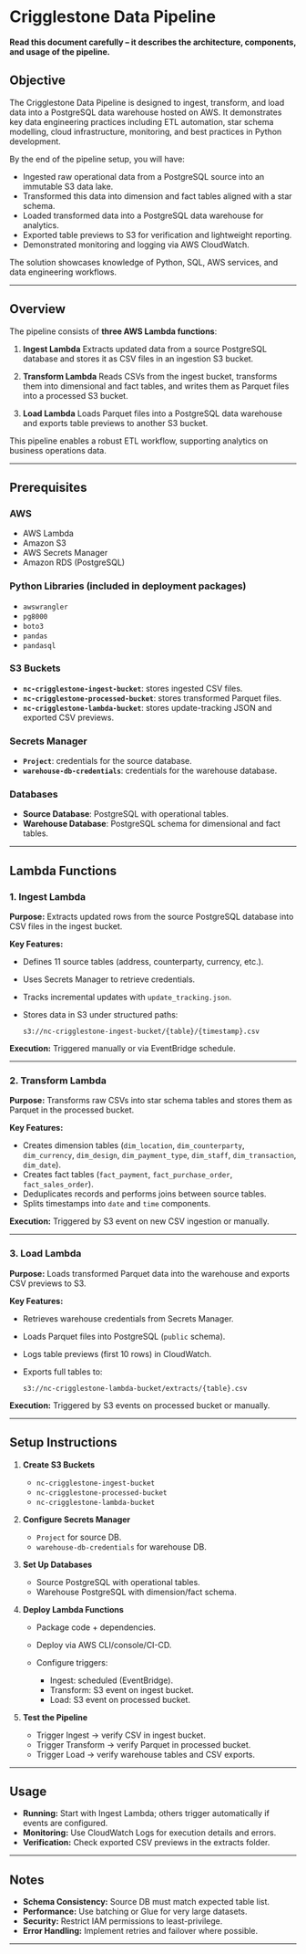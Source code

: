 # Crigglestone Data Pipeline

**Read this document carefully – it describes the architecture, components, and usage of the pipeline.**

## Objective

The Crigglestone Data Pipeline is designed to ingest, transform, and load data into a PostgreSQL data warehouse hosted on AWS. It demonstrates key data engineering practices including ETL automation, star schema modelling, cloud infrastructure, monitoring, and best practices in Python development.

By the end of the pipeline setup, you will have:

* Ingested raw operational data from a PostgreSQL source into an immutable S3 data lake.
* Transformed this data into dimension and fact tables aligned with a star schema.
* Loaded transformed data into a PostgreSQL data warehouse for analytics.
* Exported table previews to S3 for verification and lightweight reporting.
* Demonstrated monitoring and logging via AWS CloudWatch.

The solution showcases knowledge of Python, SQL, AWS services, and data engineering workflows.

---

## Overview

The pipeline consists of **three AWS Lambda functions**:

1. **Ingest Lambda**
   Extracts updated data from a source PostgreSQL database and stores it as CSV files in an ingestion S3 bucket.

2. **Transform Lambda**
   Reads CSVs from the ingest bucket, transforms them into dimensional and fact tables, and writes them as Parquet files into a processed S3 bucket.

3. **Load Lambda**
   Loads Parquet files into a PostgreSQL data warehouse and exports table previews to another S3 bucket.

This pipeline enables a robust ETL workflow, supporting analytics on business operations data.

---

## Prerequisites

### AWS

* AWS Lambda
* Amazon S3
* AWS Secrets Manager
* Amazon RDS (PostgreSQL)

### Python Libraries (included in deployment packages)

* `awswrangler`
* `pg8000`
* `boto3`
* `pandas`
* `pandasql`

### S3 Buckets

* **`nc-crigglestone-ingest-bucket`**: stores ingested CSV files.
* **`nc-crigglestone-processed-bucket`**: stores transformed Parquet files.
* **`nc-crigglestone-lambda-bucket`**: stores update-tracking JSON and exported CSV previews.

### Secrets Manager

* **`Project`**: credentials for the source database.
* **`warehouse-db-credentials`**: credentials for the warehouse database.

### Databases

* **Source Database**: PostgreSQL with operational tables.
* **Warehouse Database**: PostgreSQL schema for dimensional and fact tables.

---

## Lambda Functions

### 1. Ingest Lambda

**Purpose:** Extracts updated rows from the source PostgreSQL database into CSV files in the ingest bucket.

**Key Features:**

* Defines 11 source tables (address, counterparty, currency, etc.).
* Uses Secrets Manager to retrieve credentials.
* Tracks incremental updates with `update_tracking.json`.
* Stores data in S3 under structured paths:

  ```
  s3://nc-crigglestone-ingest-bucket/{table}/{timestamp}.csv
  ```

**Execution:** Triggered manually or via EventBridge schedule.


---

### 2. Transform Lambda

**Purpose:** Transforms raw CSVs into star schema tables and stores them as Parquet in the processed bucket.

**Key Features:**

* Creates dimension tables (`dim_location`, `dim_counterparty`, `dim_currency`, `dim_design`, `dim_payment_type`, `dim_staff`, `dim_transaction`, `dim_date`).
* Creates fact tables (`fact_payment`, `fact_purchase_order`, `fact_sales_order`).
* Deduplicates records and performs joins between source tables.
* Splits timestamps into `date` and `time` components.

**Execution:** Triggered by S3 event on new CSV ingestion or manually.

---

### 3. Load Lambda

**Purpose:** Loads transformed Parquet data into the warehouse and exports CSV previews to S3.

**Key Features:**

* Retrieves warehouse credentials from Secrets Manager.
* Loads Parquet files into PostgreSQL (`public` schema).
* Logs table previews (first 10 rows) in CloudWatch.
* Exports full tables to:

  ```
  s3://nc-crigglestone-lambda-bucket/extracts/{table}.csv
  ```

**Execution:** Triggered by S3 events on processed bucket or manually.


---

## Setup Instructions

1. **Create S3 Buckets**

   * `nc-crigglestone-ingest-bucket`
   * `nc-crigglestone-processed-bucket`
   * `nc-crigglestone-lambda-bucket`

2. **Configure Secrets Manager**

   * `Project` for source DB.
   * `warehouse-db-credentials` for warehouse DB.

3. **Set Up Databases**

   * Source PostgreSQL with operational tables.
   * Warehouse PostgreSQL with dimension/fact schema.

4. **Deploy Lambda Functions**

   * Package code + dependencies.
   * Deploy via AWS CLI/console/CI-CD.
   * Configure triggers:

     * Ingest: scheduled (EventBridge).
     * Transform: S3 event on ingest bucket.
     * Load: S3 event on processed bucket.

5. **Test the Pipeline**

   * Trigger Ingest → verify CSV in ingest bucket.
   * Trigger Transform → verify Parquet in processed bucket.
   * Trigger Load → verify warehouse tables and CSV exports.

---

## Usage

* **Running:** Start with Ingest Lambda; others trigger automatically if events are configured.
* **Monitoring:** Use CloudWatch Logs for execution details and errors.
* **Verification:** Check exported CSV previews in the extracts folder.

---

## Notes

* **Schema Consistency:** Source DB must match expected table list.
* **Performance:** Use batching or Glue for very large datasets.
* **Security:** Restrict IAM permissions to least-privilege.
* **Error Handling:** Implement retries and failover where possible.

---


